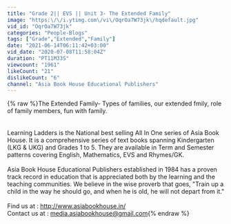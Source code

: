 ```yaml
---
title: "Grade 2|| EVS || Unit 3- The Extended Family"
image: "https:\/\/i.ytimg.com\/vi\/OqrOa7W73jk\/hqdefault.jpg"
vid_id: "OqrOa7W73jk"
categories: "People-Blogs"
tags: ["Grade","Extended","Family"]
date: "2021-06-14T06:11:42+03:00"
vid_date: "2020-07-08T11:58:04Z"
duration: "PT11M33S"
viewcount: "1961"
likeCount: "21"
dislikeCount: "6"
channel: "Asia Book House Educational Publishers"
---
```

{% raw %}The Extended Family- Types of families, our extended fmily, role of family members, fun with family.<br /><br /><br />Learning Ladders is the National best selling All In One series of Asia Book House. It is a comprehensive series of text books spanning Kindergarten (LKG &amp; UKG) and Grades 1 to 5. They are available in Term and Semester patterns covering English, Mathematics, EVS and Rhymes/GK.<br /><br />Asia Book House Educational Publishers established in 1984 has a proven track record in education that is appreciated both by the learning and the teaching communities. We believe in the wise proverb that goes, &quot;Train up a child in the way he should go, and when he is old, he will not depart from it.&quot; <br /><br />Find us at : <a rel="nofollow" target="blank" href="http://www.asiabookhouse.in/">http://www.asiabookhouse.in/</a><br />Contact us at : media.asiabookhouse@gmail.com{% endraw %}
